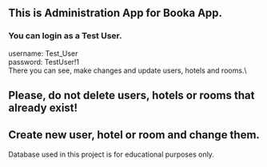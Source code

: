 ## This is Administration App for Booka App.
### You can login as a Test User.
username: Test_User\
password: TestUser!1\
There you can see, make changes and update users, hotels and rooms.\
## Please, do not delete users, hotels or rooms that already exist!
## Create new user, hotel or room and change them.
Database used in this project is for educational purposes only.
